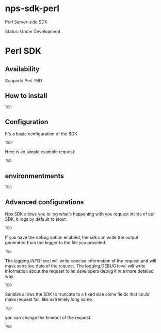 # nps-sdk-perl
Perl Server-side SDK

Status: Under Development

#  Perl SDK
 

## Availability
Supports Perl TBD

## How to install

```
TBD
```

## Configuration

It's a basic configuration of the SDK

```perl
TBD"
```

Here is an simple example request:

```perl
TBD
```

## environmentments

```perl
TBD
```

## Advanced configurations

Nps SDK allows you to log what’s happening with you request inside of our SDK, it logs by default to stout.

```perl
TBD
```


If you have the debug option enabled, the sdk can write the output generated from the logger to the file you provided.

```perl
TBD
```

The logging.INFO level will write concise information of the request and will mask sensitive data of the request. 
The logging.DEBUG level will write information about the request to let developers debug it in a more detailed way.

```perl
TBD
```

Sanitize allows the SDK to truncate to a fixed size some fields that could make request fail, like extremely long name.

```perl
TBD
```

you can change the timeout of the request.

```perl
TBD
```

